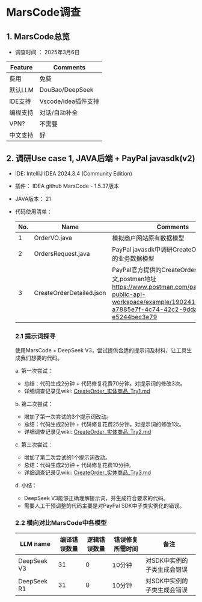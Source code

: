 # MarsCode调查

## 1. MarsCode总览

* 调查时间 ： 2025年3月6日

 | Feature  | Comments |
 | -------- | -------- |
 | 费用     | 免费 |
 | 默认LLM  | DouBao/DeepSeek |
 | IDE支持  | Vscode/idea插件支持 |
 | 编程支持  | 对话/自动补全   |
 | VPN?     | 不需要     |
 | 中文支持  | 好        |  

## 2. 调研Use case 1, JAVA后端 + PayPal javasdk(v2)

* IDE: IntelliJ IDEA 2024.3.4 (Community Edition)
* 插件： IDEA github MarsCode - 1.5.37版本
* JAVA版本： 21
* 代码使用清单：

  | No.  | Name     | Comments |
  | ---- | -------- | -------- |
  | 1    | OrderVO.java | 模拟商户网站原有数据模型 |
  | 2    | OrdersRequest.java | PayPal javasdk中调研CreateOrder接口使用的业务数据模型 |
  | 3    | CreateOrderDetailed.json | PayPal官方提供的CreateOrder示例报文,postman地址<https://www.postman.com/paypal/paypal-public-api-workspace/example/19024122-a7885e7f-4c74-42c2-9dda-e5244bec3e79> |

  ### 2.1 提示词探寻

  使用MarsCode + DeepSeek V3，尝试提供合适的提示词及材料，让工具生成我们想要的代码。

  a. 第一次尝试：
  * 总结：代码生成2分钟 + 代码修复花费70分钟。对提示词的修改3次。
  * 详细调查记录见wiki:   [CreateOrder_实体商品_Try1.md](./CreateOrder_实体商品_Try1.md)

  b. 第二次尝试：
  * 增加了第一次尝试的3个提示词改动。
  * 总结：代码生成2分钟 + 代码修复花费25分钟。对提示词的修改1次。
  * 详细调查记录见wiki:   [CreateOrder_实体商品_Try2.md](./CreateOrder_实体商品_Try2.md)
  
  c. 第三次尝试：
  * 增加了第二次尝试的1个提示词改动。
  * 总结：代码生成2分钟 + 代码修复花费10分钟。
  * 详细调查记录见wiki:   [CreateOrder_实体商品_Try3.md](./CreateOrder_实体商品_Try3.md)

  d. 小结：
  * DeepSeek V3能够正确理解提示词，并生成符合要求的代码。
  * 需要人工干预调整的代码主要是对PayPal SDK中子类实例化的错误。

  ### 2.2 横向对比MarsCode中各模型
  
  | LLM name    | 编译错误数量 | 逻辑错误数量 | 错误修复所需时间 | 备注              |  
  | ----------- | ----------- | ----------- | --------------- | ----------------- | 
  | DeepSeek V3 | 31          | 0           | 10分钟          | 对SDK中实例的子类生成会错误 |
  | DeepSeek R1 | 31          | 0           | 10分钟          | 对SDK中实例的子类生成会错误 |